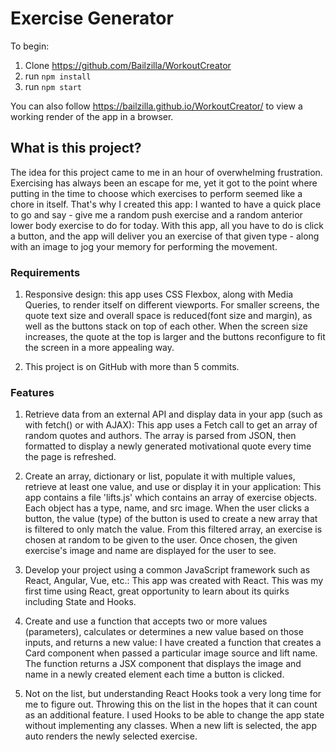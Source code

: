 # Exercise Generator

To begin: 
1. Clone https://github.com/Bailzilla/WorkoutCreator
2. run `npm install`
3. run `npm start`

You can also follow https://bailzilla.github.io/WorkoutCreator/ to view a working render of the app in a browser.

## What is this project?
The idea for this project came to me in an hour of overwhelming frustration. Exercising has always been an escape for me, yet it got to the point where putting in the time to choose which exercises to perform seemed like a chore in itself. That's why I created this app: I wanted to have a quick place to go and say - give me a random push exercise and a random anterior lower body exercise to do for today. With this app, all you have to do is click a button, and the app will deliver you an exercise of that given type - along with an image to jog your memory for performing the movement.

### Requirements
1. Responsive design: this app uses CSS Flexbox, along with Media Queries, to render itself on different viewports. For smaller screens, the quote text size and overall space is reduced(font size and margin), as well as the buttons stack on top of each other. When the screen size increases, the quote at the top is larger and the buttons reconfigure to fit the screen in a more appealing way. 

2. This project is on GitHub with more than 5 commits.

### Features
1. Retrieve data from an external API and display data in your app (such as with fetch() or with AJAX):
This app uses a Fetch call to get an array of random quotes and authors. The array is parsed from JSON, then formatted to display a newly generated motivational quote every time the page is refreshed.

2. Create an array, dictionary or list, populate it with multiple values, retrieve at least one value, and use or display it in your application:
This app contains a file 'lifts.js' which contains an array of exercise objects. Each object has a type, name, and src image. When the user clicks a button, the value (type) of the button is used to create a new array that is filtered to only match the value. From this filtered array, an exercise is chosen at random to be given to the user. Once chosen, the given exercise's image and name are displayed for the user to see.

3. Develop your project using a common JavaScript framework such as React, Angular, Vue, etc.:
This app was created with React. This was my first time using React, great opportunity to learn about its quirks including State and Hooks.

4. Create and use a function that accepts two or more values (parameters), calculates or determines a new value based on those inputs, and returns a new value:
I have created a function that creates a Card component when passed a particular image source and lift name. The function returns a JSX component that displays the image and name in a newly created element each time a button is clicked.

5. Not on the list, but understanding React Hooks took a very long time for me to figure out. Throwing this on the list in the hopes that it can count as an additional feature. I used Hooks to be able to change the app state without implementing any classes. When a new lift is selected, the app auto renders the newly selected exercise.
